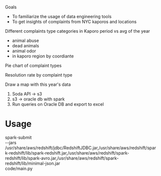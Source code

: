 Goals
- To familiarize the usage of data engineering tools
- To get insights of complaints from NYC kaporos and locations

Different complaints type categories in Kaporo period vs avg of the year
- animal abuse
- dead animals
- animal odor
- in kaporo region by coordiante

Pie chart of complaint types

Resolution rate by complaint type

Draw a map with this year's data


1. Soda API -> s3
2. s3 -> oracle db with spark
3. Run queries on Oracle DB and export to excel 

# Usage

spark-submit \
  --jars /usr/share/aws/redshift/jdbc/RedshiftJDBC.jar,/usr/share/aws/redshift/spark-redshift/lib/spark-redshift.jar,/usr/share/aws/redshift/spark-redshift/lib/spark-avro.jar,/usr/share/aws/redshift/spark-redshift/lib/minimal-json.jar \
  code/main.py